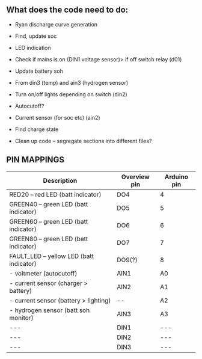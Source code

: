 ## What does the code need to do: 
- Ryan discharge curve generation 
- Find, update soc 
- LED indication 
- Check if mains is on (DIN1 voltage sensor)> if off switch relay (d01) 
- Update battery soh
- From din3 (temp) and ain3 (hydrogen sensor) 
- Turn on/off lights depending on switch (din2) 
- Autocutoff?  
- Current sensor (for soc etc) (ain2) 
- Find charge state 

- Clean up code – segregate sections into different files? 

## PIN MAPPINGS
| Description | Overview pin | Arduino pin |
| ------------- | ------------- | -------------- |
| RED20 – red LED (batt indicator)  | DO4 | 4 |
| GREEN40 – green LED (batt indicator)  | DO5 | 5 | 
| GREEN60 – green LED (batt indicator) | DO6  | 6 | 
| GREEN80 – green LED (batt indicator) | DO7  | 7 |
| FAULT_LED – yellow LED (batt indicator) | DO9(?) | 8 |
| - voltmeter (autocutoff) | AIN1 | A0 |
| - current sensor (charger > battery) | AIN2 | A1 |
| - current sensor (battery > lighting) | -- | A2 |
| - hydrogen sensor (batt soh monitor) | AIN3 | A3 |
| --- | DIN1 | --- | 
| --- | DIN2 | --- |
| --- | DIN3 | --- |

